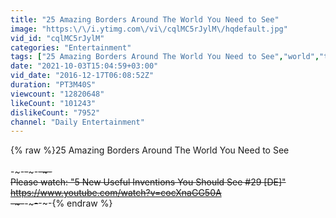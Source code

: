 ```yaml
---
title: "25 Amazing Borders Around The World You Need to See"
image: "https:\/\/i.ytimg.com\/vi\/cqlMC5rJylM\/hqdefault.jpg"
vid_id: "cqlMC5rJylM"
categories: "Entertainment"
tags: ["25 Amazing Borders Around The World You Need to See","world","top 10"]
date: "2021-10-03T15:04:59+03:00"
vid_date: "2016-12-17T06:08:52Z"
duration: "PT3M40S"
viewcount: "12820648"
likeCount: "101243"
dislikeCount: "7952"
channel: "Daily Entertainment"
---
```

{% raw %}25 Amazing Borders Around The World You Need to See<br /><br />-~-~~-~~~-~~-~-<br />Please watch: &quot;5 New Useful Inventions You Should See #29 [DE]&quot; <br /><a rel="nofollow" target="blank" href="https://www.youtube.com/watch?v=cocXnaGG50A">https://www.youtube.com/watch?v=cocXnaGG50A</a><br />-~-~~-~~~-~~-~-{% endraw %}
